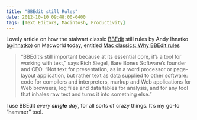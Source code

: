 ```yaml
---
title: "BBEdit still Rules"
date: 2012-10-10 09:48:00-0400
tags: [Text Editors, Macintosh, Productivity]
---
```


Lovely article on how the stalwart classic [BBEdit](http://www.barebones.com/products/bbedit/index.html) still rules by Andy Ihnatko ([@ihnatko](http://twitter.com/ihnatko)) on Macworld today, entitled [Mac classics: Why BBEdit rules](http://www.macworld.com/article/2011461/mac-classics-why-bbedit-rules.html)

> “BBEdit’s still important because at its essential core, it’s a tool for working with text,” says Rich Siegel, Bare Bones Software’s founder and CEO. “Not text for presentation, as in a word processor or page-layout application, but rather text as data supplied to other software: code for compilers and interpreters, markup and Web applications for Web browsers, log files and data tables for analysis, and for any tool that inhales raw text and turns it into something else.”

I use BBEdit *every **single** day*, for all sorts of crazy things. It’s my go-to “hammer” tool.
